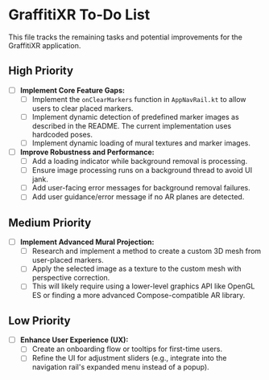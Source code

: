 # GraffitiXR To-Do List

This file tracks the remaining tasks and potential improvements for the GraffitiXR application.

## High Priority
- [ ] **Implement Core Feature Gaps:**
    - [ ] Implement the `onClearMarkers` function in `AppNavRail.kt` to allow users to clear placed markers.
    - [ ] Implement dynamic detection of predefined marker images as described in the README. The current implementation uses hardcoded poses.
    - [ ] Implement dynamic loading of mural textures and marker images.
- [ ] **Improve Robustness and Performance:**
    - [ ] Add a loading indicator while background removal is processing.
    - [ ] Ensure image processing runs on a background thread to avoid UI jank.
    - [ ] Add user-facing error messages for background removal failures.
    - [ ] Add user guidance/error message if no AR planes are detected.

## Medium Priority
- [ ] **Implement Advanced Mural Projection:**
    - [ ] Research and implement a method to create a custom 3D mesh from user-placed markers.
    - [ ] Apply the selected image as a texture to the custom mesh with perspective correction.
    - [ ] This will likely require using a lower-level graphics API like OpenGL ES or finding a more advanced Compose-compatible AR library.

## Low Priority
- [ ] **Enhance User Experience (UX):**
    - [ ] Create an onboarding flow or tooltips for first-time users.
    - [ ] Refine the UI for adjustment sliders (e.g., integrate into the navigation rail's expanded menu instead of a popup).
